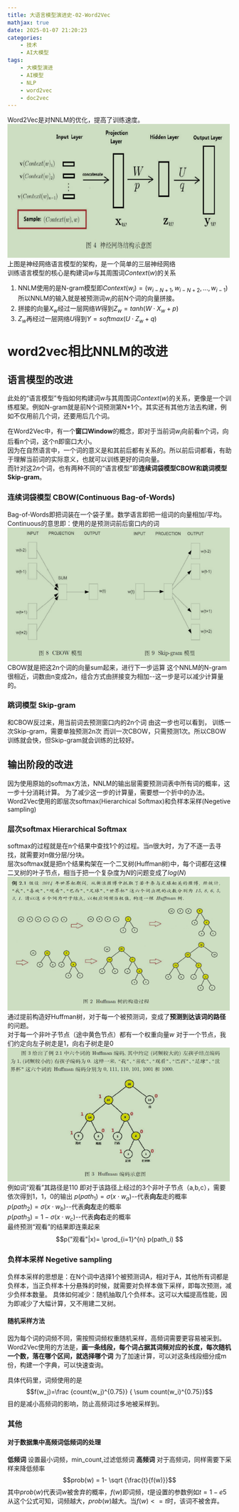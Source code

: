 ```yaml
---
title: 大语言模型演进史-02-Word2Vec
mathjax: true
date: 2025-01-07 21:20:23
categories:
    - 技术
    - AI大模型
tags:
    - 大模型演进
    - AI模型
    - NLP
    - word2vec
    - doc2vec
---
```

Word2Vec是对NNLM的优化，提高了训练速度。
<img src="/image/2025/image_w2v_1.png" width=500 height=300 /> 
上图是神经网络语言模型的架构，是一个简单的三层神经网络  
训练语言模型的核心是构建词$w$与其周围词$Context(w)$的关系
1. NNLM使用的是N-gram模型即$Context(w_i)=(w_{i-N+1},w_{i-N+2},...,w_{i-1})$
所以NNLM的输入就是被预测词$w_i$的前N个词的向量拼接。  
2. 拼接的向量$X_w$经过一层网络$W$得到$Z_w=tanh(W \cdot X_w + p)$
3. $Z_w$再经过一层网络$U$得到$Y=softmax(U \cdot Z_w + q)$
<!-- more -->

# word2vec相比NNLM的改进
## 语言模型的改进
此处的“语言模型”专指如何构建词$w$与其周围词$Context(w)$的关系，更像是一个训练框架。例如N-gram就是前N个词预测第N+1个。其实还有其他方法去构建，例如不仅用前几个词，还要用后几个词。 

在Word2Vec中，有一个**窗口Window**的概念，即对于当前词$w_i$向前看n个词，向后看n个词，这个n即窗口大小。  
因为在自然语言中，一个词的意义是和其前后都有关系的。所以前后词都看，有助于理解当前词的实际意义，也就可以训练更好的词向量。  
而针对这$2n$个词，也有两种不同的“语言模型”即**连续词袋模型CBOW和跳词模型Skip-gram**。

### 连续词袋模型 CBOW(Continuous Bag-of-Words)
Bag-of-Words即把词装在一个袋子里。数学语言即把一组词的向量相加/平均。
Continuous的意思即：使用的是预测词前后窗口内的词  
<img src="/image/2025/image_w2v_2.png" width=500 height=300 />  
CBOW就是把这2n个词的向量sum起来，进行下一步运算
这个NNLM的N-gram很相近，词数由n变成2n，组合方式由拼接变为相加--这一步是可以减少计算量的。

### 跳词模型 Skip-gram
和CBOW反过来，用当前词去预测窗口内的2n个词
由这一步也可以看到，
训练一次Skip-gram，需要单独预测2n次
而训一次CBOW，只需预测1次。所以CBOW训练就会快，但Skip-gram就会训练的比较好。

## 输出阶段的改进
因为使用原始的softmax方法，NNLM的输出层需要预测词表中所有词的概率，这一步十分消耗计算。
为了减少这一步的计算量，需要想一个折中的办法。
Word2Vec使用的即层次softmax(Hierarchical Softmax)和负样本采样(Negetive sampling)

### 层次softmax Hierarchical Softmax
softmax的过程就是在n个结果中查找1个的过程。当n很大时，为了不逐一去寻找，就需要对n做分层/分块。  
层次softmax就是把n个结果构架在一个二叉树(Huffman树)中，每个词都在这棵二叉树的叶子节点，相当于把一个复杂度为$N$的问题变成了$log(N)$
<img src="/image/2025/image_w2v_3.png" width=500 height=300 /> 
通过提前构造好Huffman树，对于每一个被预测词，变成了**预测到达该词的路径**的问题。  
对于每一个非叶子节点（途中黄色节点）都有一个权重向量$w$
对于一个节点，我们约定向左子树走是1，向右子树走是0
<img src="/image/2025/image_w2v_4.png" width=500 height=300 /> 
例如词“观看”其路径是110
即对于该路径上经过的3个非叶子节点（a,b,c），需要依次得到1，1，0的输出
$p(path_1)= \sigma(x \cdot w_a)$--代表**向左**走的概率  
$p(path_2)= \sigma(x \cdot w_b)$--代表**向左**走的概率  
$p(path_3)= 1- \sigma(x \cdot w_c)$--代表**向右**走的概率  
最终预测“观看”的结果即连乘起来
$$p("观看"|x)= \prod_{i=1}^{n} p(path_i) $$

### 负样本采样 Negetive sampling
负样本采样的思想是：在N个词中选择1个被预测词A，相对于A，其他所有词都是负样本，当正负样本十分悬殊的时候，就需要对负样本做下采样，即每次预测，减少负样本数量。
具体如何减少：随机抽取几个负样本。这可以大幅提高性能，因为即减少了大幅计算，又不用建二叉树。

#### 随机采样方法
因为每个词的词频不同，需按照词频权重随机采样，高频词需要更容易被采到。
Word2Vec使用的方法是，**画一条线段，每个词占据其词频对应的长度，每次随机一个数，落在哪个区间，就选择哪个词**
为了加速计算，可以对这条线段细分成m份，构建一个字典，可以快速查询。

具体代码里，词频使用的是
$$f(w_j)=\frac {count(w_j)^{0.75}} { \sum count(w_i)^{0.75}}$$
目的是减小高频词的影响，防止高频词过多地被采样到。

### 其他

#### 对于数据集中高频词低频词的处理
**低频词** 设置最小词频，min_count,过滤低频词
**高频词** 对于高频词，同样需要下采样来降低频率  
$$prob(w) = 1- \sqrt {\frac{t}{f(w)}}$$
其中$prob(w)$代表词$w$被舍弃的概率，$f(w)$即词频，$t$是设置的参数例如$t=1-e5$
从这个公式可知，词频越大，$prob(w)$越大。当$f(w)<=t$时，该词不被舍弃。

